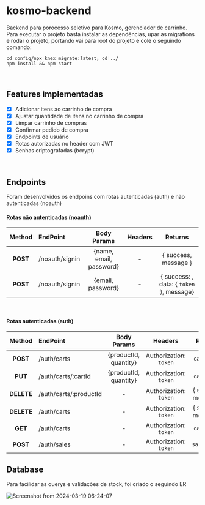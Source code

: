 # kosmo-backend
Backend para porocesso seletivo para Kosmo, gerenciador de carrinho. Para executar o projeto basta instalar as dependências, upar as migrations e rodar o projeto, portando vai para root do projeto e cole o seguindo comando:

```shell
cd config/npx knex migrate:latest; cd ../
npm install && npm start
```

<br> 

## Features implementadas
- [x] Adicionar itens ao carrinho de compra
- [x] Ajustar quantidade de itens no carrinho de compra
- [x] Limpar carrinho de compras
- [x] Confirmar pedido de compra
- [x] Endpoints de usuário
- [x]  Rotas autorizadas no header com JWT
- [x]  Senhas criptografadas (bcrypt)
<br>


## Endpoints
Foram desenvolvidos os endpoins com rotas autenticadas (auth) e não autenticadas (noauth)

#### Rotas não autenticadas (noauth)
Method |  EndPoint | Body Params | Headers |Returns
:---------: | :------ | :-------: | :--------: | :--------:
<strong>POST</strong>| /noauth/signin |  {name, email, password} | -  | { success, message }
<strong>POST</strong>| /noauth/signin |  {email, password} | -  | { success: , data: { `token` }, message} 

<br>

#### Rotas autenticadas (auth)
Method |  EndPoint | Body Params | Headers |Returns
:---------: | :------ | :-------: | :--------: | :--------:
<strong>POST</strong>| /auth/carts |  {productId, quantity}  | Authorization: `token` | `cartModel`
<strong>PUT</strong>| /auth/carts/:cartId |   {productId, quantity} | Authorization: `token` | `cartModel`
<strong>DELETE</strong>| /auth/carts/:productId |  - | Authorization: `token` | { success, message }
<strong>DELETE</strong>| /auth/carts |  - | Authorization: `token` | { success, message }
<strong>GET</strong>| /auth/carts |  - | Authorization: `token` | `cartModel`
<strong>POST</strong>| /auth/sales |  - | Authorization: `token` | `salesModel`



## Database
Para facilidar as querys e validações de stock, foi criado o seguindo ER

![Screenshot from 2024-03-19 06-24-07](https://github.com/Lebackrobot/kosmo-backend/assets/49316490/24ffeba9-f576-4524-8a39-c23e3bbbf06b)
